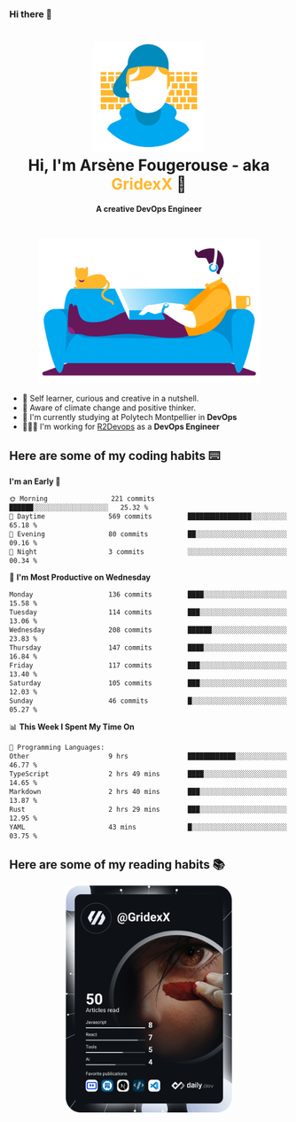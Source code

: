 ### Hi there 👋

<!--
**GridexX/gridexx** is a ✨ _special_ ✨ repository because its `README.md` (this file) appears on your GitHub profile.

Here are some ideas to get you started:

- 🔭 I’m currently working on ...
- 🌱 I’m currently learning ...
- 👯 I’m looking to collaborate on ...
- 🤔 I’m looking for help with ...
- 💬 Ask me about ...
- 📫 How to reach me: ...
- 😄 Pronouns: ...
- ⚡ Fun fact: ...
-->


<!-- Header -->
<h1 align="center">
  <img src="./images/user_profile.png" width="200">
  <br>
  Hi, I'm Arsène Fougerouse - aka <span style="color:#ffb72e">GridexX</span> 👋
</h1>


<p align="center">
  <b>A creative DevOps Engineer </b>
</p>
<br/>
<p align="center">
  <img src="./images/man_couch.png" width="400">
</p>

- 🎨 Self learner, curious and creative in a nutshell. 
- 🌱 Aware of climate change and positive thinker.
- 📕 I'm currently studying at Polytech Montpellier in **DevOps**
- 👨🏻‍💻 I'm working for [R2Devops](https://r2devops.io) as a **DevOps Engineer**


## Here are some of my coding habits ⌨️

<!-- Add a section about tech and Ops stack
  Like this one : https://github.com/Xanthus58#-tech-stack
-->
<!--START_SECTION:waka-->
**I'm an Early 🐤** 

```text
🌞 Morning                221 commits         ██████░░░░░░░░░░░░░░░░░░░   25.32 % 
🌆 Daytime                569 commits         ████████████████░░░░░░░░░   65.18 % 
🌃 Evening                80 commits          ██░░░░░░░░░░░░░░░░░░░░░░░   09.16 % 
🌙 Night                  3 commits           ░░░░░░░░░░░░░░░░░░░░░░░░░   00.34 % 
```
📅 **I'm Most Productive on Wednesday** 

```text
Monday                   136 commits         ████░░░░░░░░░░░░░░░░░░░░░   15.58 % 
Tuesday                  114 commits         ███░░░░░░░░░░░░░░░░░░░░░░   13.06 % 
Wednesday                208 commits         ██████░░░░░░░░░░░░░░░░░░░   23.83 % 
Thursday                 147 commits         ████░░░░░░░░░░░░░░░░░░░░░   16.84 % 
Friday                   117 commits         ███░░░░░░░░░░░░░░░░░░░░░░   13.40 % 
Saturday                 105 commits         ███░░░░░░░░░░░░░░░░░░░░░░   12.03 % 
Sunday                   46 commits          █░░░░░░░░░░░░░░░░░░░░░░░░   05.27 % 
```


📊 **This Week I Spent My Time On** 

```text
💬 Programming Languages: 
Other                    9 hrs               ████████████░░░░░░░░░░░░░   46.77 % 
TypeScript               2 hrs 49 mins       ████░░░░░░░░░░░░░░░░░░░░░   14.65 % 
Markdown                 2 hrs 40 mins       ███░░░░░░░░░░░░░░░░░░░░░░   13.87 % 
Rust                     2 hrs 29 mins       ███░░░░░░░░░░░░░░░░░░░░░░   12.95 % 
YAML                     43 mins             █░░░░░░░░░░░░░░░░░░░░░░░░   03.75 % 
```


<!--END_SECTION:waka-->

## Here are some of my reading habits 📚
<div  align="center">
  <img src="./images/devcard.svg" width="300">
</div>
